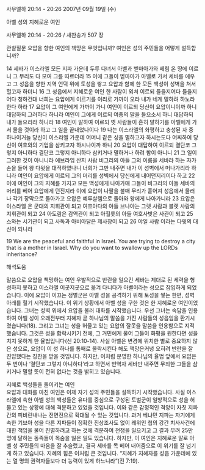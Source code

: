 사무엘하 20:14 - 20:26 
2007년 09월 19일 (수)

아벨 성의 지혜로운 여인



사무엘하 20:14 - 20:26 / 새찬송가 507 장


관찰질문
요압을 향한 여인의 책망은 무엇입니까? 
여인은 성의 주민들을 어떻게 설득합니까? 

14 세바가 이스라엘 모든 지파 가운데 두루 다녀서 아벨과 벧마아가와 베림 온 땅에 이르니 그 무리도 다 모여 그를 따르더라 15 이에 그들이 벧마아가 아벨로 가서 세바를 에우고 그 성읍을 향한 지역 언덕 위에 토성을 쌓고 요압과 함께 한 모든 백성이 성벽을 쳐서 헐고자 하더니 
16 그 성읍에서 지혜로운 여인 한 사람이 외쳐 이르되 들을지어다 들을지어다 청하건대 너희는 요압에게 이르기를 이리로 가까이 오라 내가 네게 말하려 하노라 한다 하라 17 요압이 그 여인에게 가까이 가니 여인이 이르되 당신이 요압이니이까 하니 대답하되 그러하다 하니라 여인이 그에게 이르되 여종의 말을 들으소서 하니 대답하되 내가 들으리라 하니라 18 여인이 말하여 이르되 옛 사람들이 흔히 말하기를 아벨에게 가서 물을 것이라 하고 그 일을 끝내었나이다 19 나는 이스라엘의 화평하고 충성된 자 중 하나이거늘 당신이 이스라엘 가운데 어머니 같은 성을 멸하고자 하시는도다 어찌하여 당신이 여호와의 기업을 삼키고자 하시나이까 하니 20 요압이 대답하여 이르되 결단코 그렇지 아니하다 결단코 그렇지 아니하다 삼키거나 멸하거나 하려 함이 아니니 21 그 일이 그러한 것이 아니니라 에브라임 산지 사람 비그리의 아들 그의 이름을 세바라 하는 자가 손을 들어 왕 다윗을 대적하였나니 너희가 그만 내주면 내가 이 성벽에서 떠나가리라 하니라 여인이 요압에게 이르되 그의 머리를 성벽에서 당신에게 내어던지리이다 하고 22 이에 여인이 그의 지혜를 가지고 모든 백성에게 나아가매 그들이 비그리의 아들 세바의 머리를 베어 요압에게 던진지라 이에 요압이 나팔을 불매 무리가 흩어져 성읍에서 물러나 각기 장막으로 돌아가고 요압은 예루살렘으로 돌아와 왕에게 나아가니라 23 요압은 이스라엘 온 군대의 지휘관이 되고 여호야다의 아들 브나야는 그렛 사람과 블렛 사람의 지휘관이 되고 24 아도람은 감역관이 되고 아힐룻의 아들 여호사밧은 사관이 되고 
25 스와는 서기관이 되고 사독과 아비아달은 제사장이 되고 26 야일 사람 이라는 다윗의 대신이 되니라 

19 We are the peaceful and faithful in Israel. You are trying to destroy a city that is a mother in Israel. Why do you want to swallow up the LORDs inheritance?

해석도움





말씀으로 요압을 책망하는 여인  우발적으로 반란을 일으킨 세바는 제대로 된 세력을 형성하지 못하고 이스라엘 이곳저곳으로 옮겨 다니다가 아벨이라는 성으로 잠입하게 되었습니다. 이에 요압이 이끄는 정벌군은 아벨 성을 공격하기 위해 토성을 쌓는 한편, 성벽 아래를 헐기 시작했습니다. 이 위기 상황에서 아벨 성을 구한 것은 한 지혜로운 여인이었습니다. 그녀는 성벽 위에서 요압을 불러 대화를 시작했습니다. 우선 그녀는 속담을 인용하여 아벨 성이 오래전부터 지혜자 곧 하나님의 말씀을 가진 사람들의 성읍임을 환기시켰습니다(18). 그리고 그녀는 성을 허물고 있는 요압의 잘못을 말씀을 인용함으로 지적했습니다. 그것은 성을 함락시키기 전에, 그 거민에게 물어 그들이 화평을 원한다면 성을 치지 못하게 한 율법입니다(신 20:10-14). 사실 아벨은 변경에 위치한 별로 중요하지 않은 성으로, 요압이 이 성 하나를 통째로 몰락시킨다 해도 책망은커녕 오히려 반란을 잘 진압했다는 칭찬을 받을 것입니다. 하지만, 이처럼 분명한 하나님의 율법 앞에서 요압은 두 번이나 ‘결단코 그렇지 아니하다’라고 하면서 반역자 세바만 내주면 무죄한 그들을 삼키거나 멸할 뜻이 전혀 없다는 것을 밝히고 있습니다.   

지혜로 백성들을 돌이키는 여인  
요압과 대화를 마친 여인은 이제 자기 성의 주민들을 설득하기 시작했습니다. 사실 이스라엘에 속한 아벨 성의 백성들은 유다를 중심으로 구성된 토벌군이 일방적으로 성을 허물고 있는 상황에 대해 격분하고 있었을 것입니다. 이와 같은 감정적인 격앙이 자칫 지파 간의 피비린내나는 전면전으로 확대될 수 있는 것입니다. 과거 베냐민 지파는 자기에게 속한 기브아 성을 다른 지파들이 정확한 진상조사도 없이 레위인 첩의 강간 치사사건에 대한 책임을 물어 진멸하려고 하는 것에 격분하여 전쟁을 일으키고 그 결과 무려 25만 명에 달하는 동족들이 목숨을 잃은 일도 있습니다. 하지만, 이 여인은 지혜로운 말로 아벨 성 주민들의 마음을 잘 추슬렀고, 결국 세바를 목 베어 내어줌으로 이 위기를 잘 넘기게 하고 있습니다. 지혜의 힘은 이처럼 큰 것입니다. “지혜가 지혜자를 성읍 가운데에 있는 열 명의 권력자들보다 더 능력이 있게 하느니라”(전 7:19).